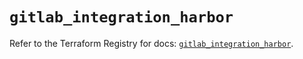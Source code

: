 # `gitlab_integration_harbor`

Refer to the Terraform Registry for docs: [`gitlab_integration_harbor`](https://registry.terraform.io/providers/gitlabhq/gitlab/18.5.0/docs/resources/integration_harbor).
